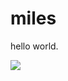 
<html>
<head>
<title>miles is the best</title>
</head>
<body>
<body>

<h1>miles </h1>
<p>hello world.</p>
 <img src="http://cdn.pcwallart.com/images/halo-reach-noble-team-wallpaper-wallpaper-2.jpg"  style="width:auto;">
</body>
</html>
